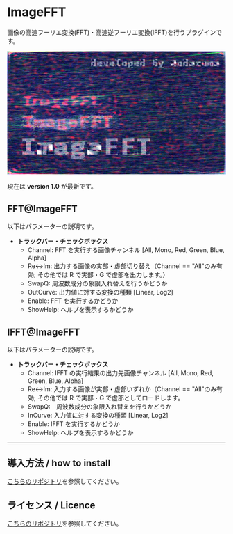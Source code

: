 # ImageFFT

画像の高速フーリエ変換(FFT)・高速逆フーリエ変換(IFFT)を行うプラグインです。

![ImageFFT](assets/thumnbnail.png)

現在は **version 1.0** が最新です。

## FFT@ImageFFT

以下はパラメーターの説明です。

-   **トラックバー・チェックボックス**
    -   Channel: FFT を実行する画像チャンネル [All, Mono, Red, Green, Blue, Alpha]
    -   Re<->Im: 出力する画像の実部・虚部切り替え（Channel == "All"のみ有効; その他では R で実部・G で虚部を出力します。）
    -   SwapQ: 周波数成分の象限入れ替えを行うかどうか
    -   OutCurve: 出力値に対する変換の種類 [Linear, Log2]
    -   Enable: FFT を実行するかどうか
    -   ShowHelp: ヘルプを表示するかどうか

## IFFT@ImageFFT

以下はパラメーターの説明です。

-   **トラックバー・チェックボックス**
    -   Channel: IFFT の実行結果の出力先画像チャンネル [All, Mono, Red, Green, Blue, Alpha]
    -   Re<->Im: 入力する画像が実部・虚部いずれか（Channel == \"All\"のみ有効; その他では R で実部・G で虚部としてロードします。
    -   SwapQ:　周波数成分の象限入れ替えを行うかどうか
    -   InCurve: 入力値に対する変換の種類 [Linear, Log2]
    -   Enable: IFFT を実行するかどうか
    -   ShowHelp: ヘルプを表示するかどうか

---

## 導入方法 / how to install

[こちらのリポジトリ](https://github.com/Aodaruma/Aodaruma-AviUtl-Script)を参照してください。

## ライセンス / Licence

[こちらのリポジトリ](https://github.com/Aodaruma/Aodaruma-AviUtl-Script)を参照してください。
